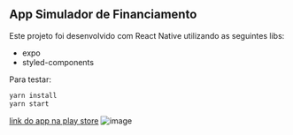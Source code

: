 ## App Simulador de Financiamento

Este projeto foi desenvolvido com React Native utilizando as seguintes libs: 
- expo
- styled-components

Para testar:

```bash
yarn install
yarn start
```
[link do app na play store](https://play.google.com/store/apps/details?id=simulador.emprestimo.react.native)
![image](https://user-images.githubusercontent.com/39654971/142057295-7e78fa63-bf08-48ce-98f7-b2024edfa663.png)
